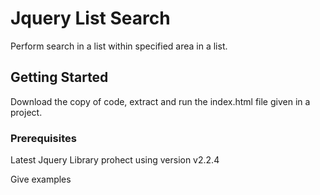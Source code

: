 # Jquery List Search 

Perform search in a list within specified area in a list.

## Getting Started

Download the copy of code, extract and run the index.html file given in a project.

### Prerequisites

Latest Jquery Library prohect using version v2.2.4

Give examples

